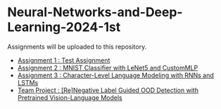 # Neural-Networks-and-Deep-Learning-2024-1st


Assignments will be uploaded to this repository.

- [Assignment 1 : Test Assignment](https://github.com/ma-kjh/Neural-Networks-and-Deep-Learning-2024-1st/tree/main/Assignment%201)
- [Assignment 2 : MNIST Classifier with LeNet5 and CustomMLP](https://github.com/ma-kjh/Neural-Networks-and-Deep-Learning-2024-1st/tree/main/Assignment%202)
- [Assignment 3 : Character-Level Language Modeling with RNNs and LSTMs](https://github.com/ma-kjh/Neural-Networks-and-Deep-Learning-2024-1st/tree/main/Assignment3)
- [Team Project : \[Re\]Negative Label Guided OOD Detection with Pretrained Vision-Language Models](https://github.com/ma-kjh/Neural-Networks-and-Deep-Learning-2024-1st/tree/main/Team%20Project)
